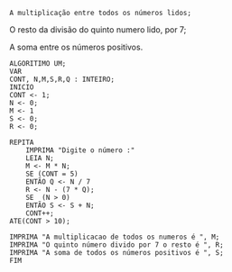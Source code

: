 	A multiplicação entre todos os números lidos;

O resto da divisão do quinto numero lido, por 7;

A soma entre os números positivos.

```
ALGORITIMO UM;
VAR
CONT, N,M,S,R,Q : INTEIRO;
INICIO
CONT <- 1;
N <- 0;
M <- 1
S <- 0;
R <- 0;

REPITA 
	IMPRIMA "Digite o número :"
	LEIA N;
	M <- M * N;
	SE (CONT = 5)
	ENTÃO Q <- N / 7
	R <- N - (7 * Q); 
	SE  (N > 0)
	ENTÃO S <- S + N;
	CONT++;
ATE(CONT > 10);

IMPRIMA "A multiplicacao de todos os numeros é ", M;
IMPRIMA "O quinto número divido por 7 o resto é ", R;
IMPRIMA "A soma de todos os números positivos é ", S;
FIM
```

